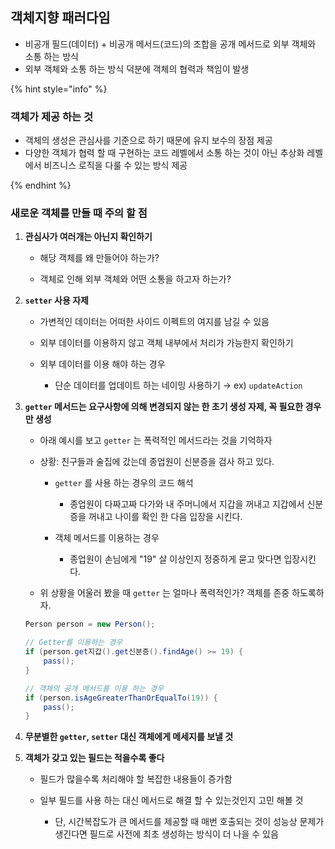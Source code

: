 
## 객체지향 패러다임

- 비공개 필드(데이터) + 비공개 메서드(코드)의 조합을 공개 메서드로 외부 객체와 소통 하는 방식
- 외부 객체와 소통 하는 방식 덕분에 객체의 협력과 책임이 발생


{% hint style="info" %}

### 객체가 제공 하는 것

- 객체의 생성은 관심사를 기준으로 하기 때문에 유지 보수의 장점 제공
- 다양한 객체가 협력 할 때 구현하는 코드 레벨에서 소통 하는 것이 아닌 추상화 레벨에서 비즈니스 로직을 다룰 수 있는 방식 제공

{% endhint %}


### 새로운 객체를 만들 때 주의 할 점

1. **관심사가 여러개는 아닌지 확인하기**

	- 해당 객체를 왜 만들어야 하는가?

	- 객체로 인해 외부 객체와 어떤 소통을 하고자 하는가?

2. **`setter` 사용 자제**

	- 가변적인 데이터는 어떠한 사이드 이펙트의 여지를 남길 수 있음

	- 외부 데이터를 이용하지 않고 객체 내부에서 처리가 가능한지 확인하기

	- 외부 데이터를 이용 해야 하는 경우
		- 단순 데이터를 업데이트 하는 네이밍 사용하기 → ex) `updateAction`

3. **`getter` 메서드는 요구사항에 의해 변경되지 않는 한 초기 생성 자제, 꼭 필요한 경우만 생성**

	- 아래 예시를 보고 `getter` 는 폭력적인 메서드라는 것을 기억하자

	- 상황: 친구들과 술집에 갔는데 종업원이 신분증을 검사 하고 있다.

		- `getter` 를 사용 하는 경우의 코드 해석
			- 종업원이 다짜고짜 다가와 내 주머니에서 지갑을 꺼내고 지갑에서 신분증을 꺼내고 나이를 확인 한 다음 입장을 시킨다.

		- 객체 메서드를 이용하는 경우
			- 종업원이 손님에게 "19" 살 이상인지 정중하게 묻고 맞다면 입장시킨다.

	- 위 상황을 어울러 봤을 때 `getter` 는 얼마나 폭력적인가? 객체를 존중 하도록하자.

	```java
	Person person = new Person();

	// Getter를 이용하는 경우
	if (person.get지갑().get신분증().findAge() >= 19) {
		pass();
	}

	// 객체의 공개 메서드를 이용 하는 경우
	if (person.isAgeGreaterThanOrEqualTo(19)) {
		pass();
	}

	```
4. **무분별한 `getter`, `setter` 대신 객체에게 메세지를 보낼 것**

5. **객체가 갖고 있는 필드는 적을수록 좋다**

	- 필드가 많을수록 처리해야 할 복잡한 내용들이 증가함

	- 일부 필드를 사용 하는 대신 메서드로 해결 할 수 있는것인지 고민 해볼 것

		- 단, 시간복잡도가 큰 메서드를 제공할 때 매번 호출되는 것이 성능상 문제가 생긴다면 필드로 사전에 최초 생성하는 방식이 더 나을 수 있음


